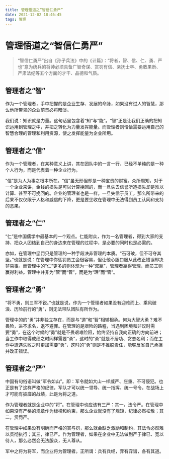 ```yaml
---
title: 管理悟道之“智信仁勇严”
date: 2021-12-02 18:46:45
tags: 管理
---
```


# 管理悟道之“智信仁勇严”

> “智信仁勇严”出自《孙子兵法》中的《计篇》：“将者，智、信、仁、勇、严也”意为统兵的将帅必须具备广智奇谋、赏罚有信、亲抚士卒、勇敢果断、严肃法纪等五个方面的才干、品德和气质。

## 管理者之“智”

作为一个管理者，手中把握的是企业生存、发展的命脉，如果没有过人的智慧，那么他所带领的企业前景必将暗淡。

我们说：知识就是力量。这句话里包含着“知”与“能”。“智”正是让我们正确的把知识运用到管理之中，并把之转化为力量发挥能量。而管理者则恰恰需要运用自己的智慧合理的管理和利用资源，使之发挥能量为企业所用。

## 管理者之“信”

作为一个管理者，在某种意义上讲，其在团队中的一言一行，已经不单纯的是一种个人行为，而是代表着一种企业行为。

“信”是为人为事之根本所在。“信”虽无形但却是一种宝贵的财富。众所周知，对于一个企业来讲，金钱的损失是可以计算挽回的，而一旦失去信誉所造损失却是难以计算、甚至不可挽回的。企业的管理者也是一样，一旦失信于员工，那么所带来的后果不仅仅限于人格和威信的下降，更是要坐收在管理中无法得到员工认同和支持的恶果。

## 管理者之“仁”

“仁”是中国儒学中最基本的一个观点。仁能附众，作为一名管理者，得到大家的支持、把众人团结到自己的身边来在管理的过程中，是必要的同时也是必需的。

亦如，在管理中惩罚只是管理的一种手段决非管理的本质。“石可破，但不可夺其坚。”也就是说：在管理中你惩罚员工会很容易，但让他心服口服从此改正错误却决非易事。而管理中的“仁”更多的则体现为一种“双赢”，管理者赢得管理，而员工则赢得利益。管理中并非为“管”而“管”，而是为“理”而“管”。

## 管理者之“勇”

“将不勇，则三军不锐。”也就是说，作为一个管理者如果没有迎难而上、乘风破浪、历险前行的“勇”，则无法带队团队有所作为。

管理中的的“勇”并非独立存在，而是与“道”和“智”相辅相承。何为大智大勇？难不畏险，进不求名，退不避罪。在管理的是艰险的路程，当遇到困境和非议时需要“勇”，在这个时候的“勇”就是不畏艰难险阻，始终坚持自我向正确的方向前进；当工作中取得成绩之时同样需要“勇”，这时的“勇”就是不居功、贪恋名利；而在工作中遭遇失败之时更加需要“勇”，这时的“勇”则是不推脱责任，能够反省自己承担并改正错误。

## 管理者之“严”

中国有句俗语叫做“军令如山”。即：军令就如大山一样威严、庄重、不可侵犯。也正是有了这样严格的纪律，军队才可以统一领导、统一指挥、统一号令，在战场上才可能有披靡的战绩，此是为将之道。

作为管理者就是企业中的“将”。在管理中也应该有三严：其一，法令严。在管理中如果没有严格的规章作为标榜和约束，那么企业就没有了规矩，纪律必然松散；其二，赏罚严。

在管理中如果没有明确而严格的赏与罚，那么就会缺乏激励和制约，其法令必然难以贯彻执行；其三，律已严。作为管理者，如果在企业中无法做到严于律已、宽以待人，那么必然会无法服众，无人尊从。

军中之将为将军，而企业将为管理者。正所谓：兵有兵经，弈有弈谱，各有其道。